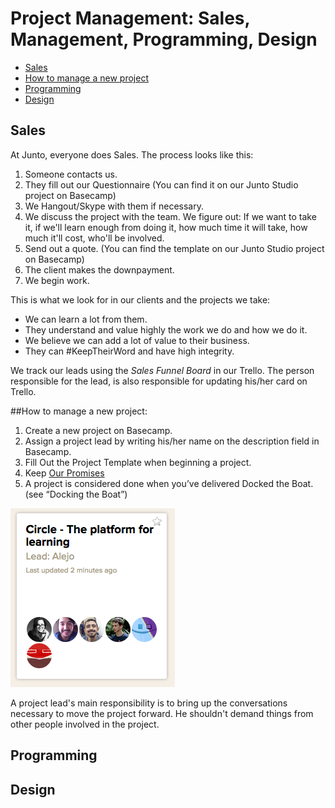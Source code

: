 # Project Management: Sales, Management, Programming, Design

- [Sales](#sales)
- [How to manage a new project](#how-to-manage-a-new-project)
- [Programming](#programming)
- [Design](#design)

## Sales
At Junto, everyone does Sales. The process looks like this:

1. Someone contacts us.
2. They fill out our Questionnaire (You can find it on our Junto Studio project on Basecamp)
3. We Hangout/Skype with them if necessary.
4. We discuss the project with the team. We figure out: If we want to take it, if we'll learn enough from doing it, how much time it will take, how much it'll cost, who'll be involved.
5. Send out a quote. (You can find the template on our Junto Studio project on Basecamp)
6. The client makes the downpayment.
7. We begin work.

This is what we look for in our clients and the projects we take:
- We can learn a lot from them.
- They understand and value highly the work we do and how we do it.
- We believe we can add a lot of value to their business.
- They can #KeepTheirWord and have high integrity.

We track our leads using the *Sales Funnel Board* in our Trello. The person responsible for the lead, is also responsible for updating his/her card on Trello.

##How to manage a new project:

1. Create a new project on Basecamp.
2. Assign a project lead by writing his/her name on the description field in Basecamp.
3. Fill Out the Project Template when beginning a project.
4. Keep [Our Promises]()
5. A project is considered done when you’ve delivered Docked the Boat. (see “Docking the Boat”)

![project-lead](/images/project-lead.png)

A project lead's main responsibility is to bring up the conversations necessary to move the project forward. He shouldn't demand things from other people involved in the project.

## Programming

## Design


